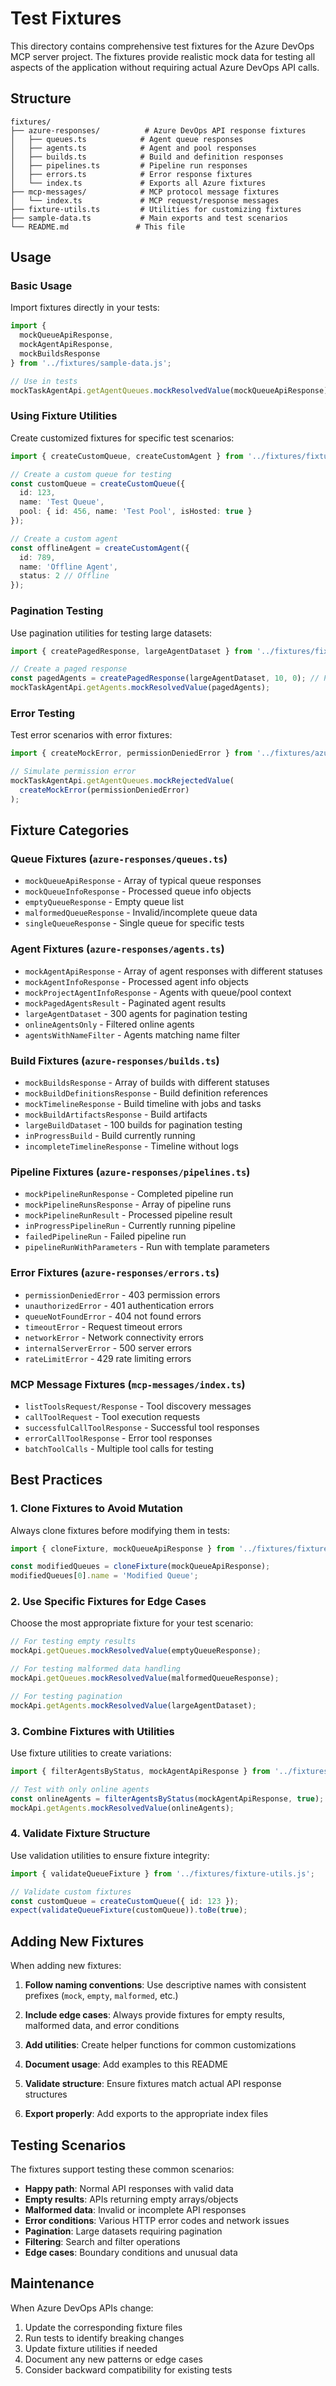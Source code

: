 # Test Fixtures

This directory contains comprehensive test fixtures for the Azure DevOps MCP server project. The fixtures provide realistic mock data for testing all aspects of the application without requiring actual Azure DevOps API calls.

## Structure

```
fixtures/
├── azure-responses/          # Azure DevOps API response fixtures
│   ├── queues.ts            # Agent queue responses
│   ├── agents.ts            # Agent and pool responses  
│   ├── builds.ts            # Build and definition responses
│   ├── pipelines.ts         # Pipeline run responses
│   ├── errors.ts            # Error response fixtures
│   └── index.ts             # Exports all Azure fixtures
├── mcp-messages/            # MCP protocol message fixtures
│   └── index.ts             # MCP request/response messages
├── fixture-utils.ts         # Utilities for customizing fixtures
├── sample-data.ts           # Main exports and test scenarios
└── README.md               # This file
```

## Usage

### Basic Usage

Import fixtures directly in your tests:

```typescript
import { 
  mockQueueApiResponse, 
  mockAgentApiResponse,
  mockBuildsResponse 
} from '../fixtures/sample-data.js';

// Use in tests
mockTaskAgentApi.getAgentQueues.mockResolvedValue(mockQueueApiResponse);
```

### Using Fixture Utilities

Create customized fixtures for specific test scenarios:

```typescript
import { createCustomQueue, createCustomAgent } from '../fixtures/fixture-utils.js';

// Create a custom queue for testing
const customQueue = createCustomQueue({
  id: 123,
  name: 'Test Queue',
  pool: { id: 456, name: 'Test Pool', isHosted: true }
});

// Create a custom agent
const offlineAgent = createCustomAgent({
  id: 789,
  name: 'Offline Agent',
  status: 2 // Offline
});
```

### Pagination Testing

Use pagination utilities for testing large datasets:

```typescript
import { createPagedResponse, largeAgentDataset } from '../fixtures/fixture-utils.js';

// Create a paged response
const pagedAgents = createPagedResponse(largeAgentDataset, 10, 0); // Page size 10, page 0
mockTaskAgentApi.getAgents.mockResolvedValue(pagedAgents);
```

### Error Testing

Test error scenarios with error fixtures:

```typescript
import { createMockError, permissionDeniedError } from '../fixtures/azure-responses/errors.js';

// Simulate permission error
mockTaskAgentApi.getAgentQueues.mockRejectedValue(
  createMockError(permissionDeniedError)
);
```

## Fixture Categories

### Queue Fixtures (`azure-responses/queues.ts`)

- `mockQueueApiResponse` - Array of typical queue responses
- `mockQueueInfoResponse` - Processed queue info objects
- `emptyQueueResponse` - Empty queue list
- `malformedQueueResponse` - Invalid/incomplete queue data
- `singleQueueResponse` - Single queue for specific tests

### Agent Fixtures (`azure-responses/agents.ts`)

- `mockAgentApiResponse` - Array of agent responses with different statuses
- `mockAgentInfoResponse` - Processed agent info objects
- `mockProjectAgentInfoResponse` - Agents with queue/pool context
- `mockPagedAgentsResult` - Paginated agent results
- `largeAgentDataset` - 300 agents for pagination testing
- `onlineAgentsOnly` - Filtered online agents
- `agentsWithNameFilter` - Agents matching name filter

### Build Fixtures (`azure-responses/builds.ts`)

- `mockBuildsResponse` - Array of builds with different statuses
- `mockBuildDefinitionsResponse` - Build definition references
- `mockTimelineResponse` - Build timeline with jobs and tasks
- `mockBuildArtifactsResponse` - Build artifacts
- `largeBuildDataset` - 100 builds for pagination testing
- `inProgressBuild` - Build currently running
- `incompleteTimelineResponse` - Timeline without logs

### Pipeline Fixtures (`azure-responses/pipelines.ts`)

- `mockPipelineRunResponse` - Completed pipeline run
- `mockPipelineRunsResponse` - Array of pipeline runs
- `mockPipelineRunResult` - Processed pipeline result
- `inProgressPipelineRun` - Currently running pipeline
- `failedPipelineRun` - Failed pipeline run
- `pipelineRunWithParameters` - Run with template parameters

### Error Fixtures (`azure-responses/errors.ts`)

- `permissionDeniedError` - 403 permission errors
- `unauthorizedError` - 401 authentication errors
- `queueNotFoundError` - 404 not found errors
- `timeoutError` - Request timeout errors
- `networkError` - Network connectivity errors
- `internalServerError` - 500 server errors
- `rateLimitError` - 429 rate limiting errors

### MCP Message Fixtures (`mcp-messages/index.ts`)

- `listToolsRequest/Response` - Tool discovery messages
- `callToolRequest` - Tool execution requests
- `successfulCallToolResponse` - Successful tool responses
- `errorCallToolResponse` - Error tool responses
- `batchToolCalls` - Multiple tool calls for testing

## Best Practices

### 1. Clone Fixtures to Avoid Mutation

Always clone fixtures before modifying them in tests:

```typescript
import { cloneFixture, mockQueueApiResponse } from '../fixtures/fixture-utils.js';

const modifiedQueues = cloneFixture(mockQueueApiResponse);
modifiedQueues[0].name = 'Modified Queue';
```

### 2. Use Specific Fixtures for Edge Cases

Choose the most appropriate fixture for your test scenario:

```typescript
// For testing empty results
mockApi.getQueues.mockResolvedValue(emptyQueueResponse);

// For testing malformed data handling
mockApi.getQueues.mockResolvedValue(malformedQueueResponse);

// For testing pagination
mockApi.getAgents.mockResolvedValue(largeAgentDataset);
```

### 3. Combine Fixtures with Utilities

Use fixture utilities to create variations:

```typescript
import { filterAgentsByStatus, mockAgentApiResponse } from '../fixtures/fixture-utils.js';

// Test with only online agents
const onlineAgents = filterAgentsByStatus(mockAgentApiResponse, true);
mockApi.getAgents.mockResolvedValue(onlineAgents);
```

### 4. Validate Fixture Structure

Use validation utilities to ensure fixture integrity:

```typescript
import { validateQueueFixture } from '../fixtures/fixture-utils.js';

// Validate custom fixtures
const customQueue = createCustomQueue({ id: 123 });
expect(validateQueueFixture(customQueue)).toBe(true);
```

## Adding New Fixtures

When adding new fixtures:

1. **Follow naming conventions**: Use descriptive names with consistent prefixes (`mock`, `empty`, `malformed`, etc.)

2. **Include edge cases**: Always provide fixtures for empty results, malformed data, and error conditions

3. **Add utilities**: Create helper functions for common customizations

4. **Document usage**: Add examples to this README

5. **Validate structure**: Ensure fixtures match actual API response structures

6. **Export properly**: Add exports to the appropriate index files

## Testing Scenarios

The fixtures support testing these common scenarios:

- **Happy path**: Normal API responses with valid data
- **Empty results**: APIs returning empty arrays/objects
- **Malformed data**: Invalid or incomplete API responses
- **Error conditions**: Various HTTP error codes and network issues
- **Pagination**: Large datasets requiring pagination
- **Filtering**: Search and filter operations
- **Edge cases**: Boundary conditions and unusual data

## Maintenance

When Azure DevOps APIs change:

1. Update the corresponding fixture files
2. Run tests to identify breaking changes
3. Update fixture utilities if needed
4. Document any new patterns or edge cases
5. Consider backward compatibility for existing tests